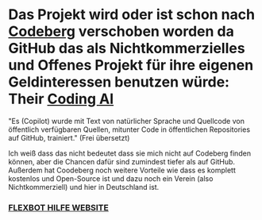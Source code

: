 # Das Projekt wird oder ist schon nach [Codeberg](https://codeberg.org/FileX/FlexBot) verschoben worden da GitHub das als Nichtkommerzielles und Offenes Projekt für ihre eigenen Geldinteressen benutzen würde: Their [Coding AI](https://github.com/features/copilot/)

"Es (Copilot) wurde mit Text von natürlicher Sprache und Quellcode von öffentlich verfügbaren Quellen, mitunter Code in öffentlichen Repositories auf GitHub, trainiert." (Frei übersetzt)

Ich weiß dass das nicht bedeutet dass sie mich nicht auf Codeberg finden können, aber die Chancen dafür sind zumindest tiefer als auf GitHub.<br>Außerdem hat Coodeberg noch weitere Vorteile wie dass es komplett kostenlos und Open-Source ist und dazu noch ein Verein (also Nichtkommerziell) und hier in Deutschland ist.

### [FLEXBOT HILFE WEBSITE](https://cd-filex.github.io/FlexBot/)
